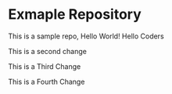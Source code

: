 # Exmaple Repository
This is a sample repo, Hello World! Hello Coders

This is a second change

This is a Third Change

This is a Fourth Change